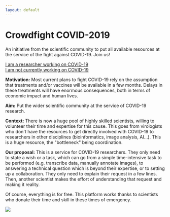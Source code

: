 ```yaml
---
layout: default
---
```


# Crowdfight COVID-2019

<p>An initiative from the scientific community to put all available resources at the service of the fight against COVID-19. Join us! </p>

<div class="row row-cols-1 row-cols-md-2">
    <div class="col my-4 d-flex justify-content-center">
        <a role="button" href="{{ site.baseurl }}/covid19researchers/index.html" class="btn btn-danger px-4">I am a researcher working on COVID-19</a>
    </div>
    <div class="col my-4 d-flex justify-content-center">
        <a role="button" href="{{ site.baseurl }}/volunteers/index.html" class="btn btn-danger px-4">I am not currently working on COVID-19</a>
    </div>
</div>

**Motivation:** Most current plans to fight COVID-19 rely on the assumption that treatments and/or vaccines will be available in a few months. Delays in these treatments will have enormous consequences, both in terms of economic impact and human lives.

**Aim:** Put the wider scientific community at the service of COVID-19 research.

**Context:** There is now a huge pool of highly skilled scientists, willing to volunteer their time and expertise for this cause. This goes from virologists who don't have the resources to get directly involved with COVID-19 to researchers in other disciplines (bioinformatics, image analysis, AI…). This is a huge resource, the "bottleneck" being coordination.

**Our proposal:** This is a service for COVID-19 researchers. They only need to state a wish or a task, which can go from a simple time-intensive task to be performed (e.g. transcribe data, manually annotate images), to answering a technical question which is beyond their expertise, or to setting up a collaboration. They only need to explain their request in a few lines. Then, another scientist makes the effort of understanding that request and making it reality.

Of course, everything is for free. This platform works thanks to scientists who donate their time and skill in these times of emergency.

<img class="img-fluid" src="{{ site.baseurl }}/assets/img/system_design.png">
